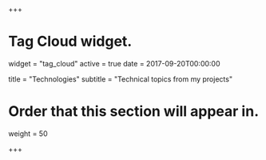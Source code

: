 +++
# Tag Cloud widget.
widget = "tag_cloud"
active = true
date = 2017-09-20T00:00:00

title = "Technologies"
subtitle = "Technical topics from my projects"

# Order that this section will appear in.
weight = 50

+++

